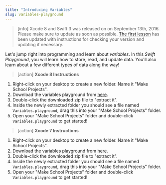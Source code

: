 ```yaml
---
title: "Introducing Variables"
slug: variables-playground
---
```


> [info]
> Xcode 8 and Swift 3 was released on on September 13th, 2016. Please make sure to update as soon as possible. [The first lesson](https://www.makeschool.com/academy/tutorial/getting-started-with-xcode-playgrounds-0afee09b-0bdb-47bd-8551-e179266b6b65/get-started-with-xcode-74d7476e-22f1-403c-99ab-b767f1a7b71e) has been updated with instructions for checking your version and updating if necessary.

Let's jump right into programming and learn about _variables_. In this _Swift Playground_, you will learn how to store, read, and update data. You'll also learn about a few different types of data along the way!

> [action]
> **Xcode 8 Instructions**
>
1. Right-click on your desktop to create a new folder. Name it "Make School Projects".
1. Download the variables playground from [here](https://github.com/MakeSchool-Tutorials/Intro-Variables-Swift-Playground/archive/swift3.zip).
1. Double-click the downloaded zip file to "extract it".
1. Inside the newly extracted folder you should see a file named `Variables.playground`, drag this into your "Make School Projects" folder.
1. Open your "Make School Projects" folder and double-click `Variables.playground` to get started!

<!--  -->

> [action]
> **Xcode 7 Instructions**
>
1. Right-click on your desktop to create a new folder. Name it "Make School Projects".
1. Download the variables playground from [here](https://github.com/MakeSchool-Tutorials/Intro-Variables-Swift-Playground/archive/master.zip).
1. Double-click the downloaded zip file to "extract it".
1. Inside the newly extracted folder you should see a file named `Variables.playground`, drag this into your "Make School Projects" folder.
1. Open your "Make School Projects" folder and double-click `Variables.playground` to get started!
